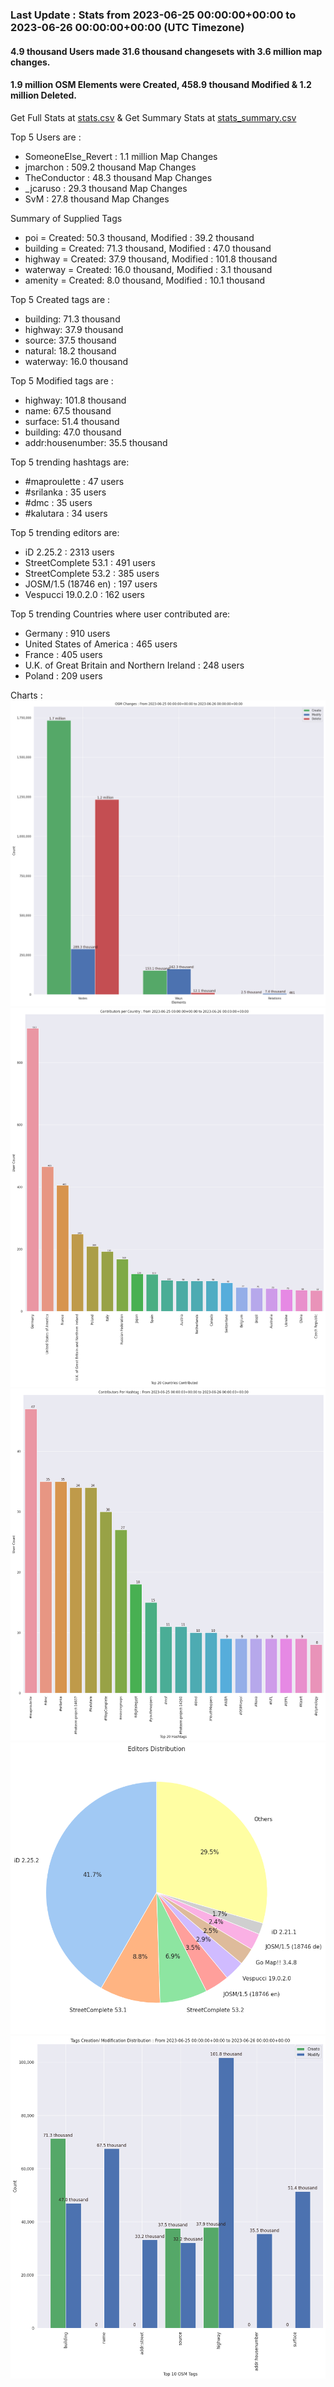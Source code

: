 ### Last Update : Stats from 2023-06-25 00:00:00+00:00 to 2023-06-26 00:00:00+00:00 (UTC Timezone)

#### 4.9 thousand Users made 31.6 thousand changesets with 3.6 million map changes.
#### 1.9 million OSM Elements were Created, 458.9 thousand Modified & 1.2 million Deleted.
Get Full Stats at [stats.csv](/stats/Global/Daily/stats.csv)
 & Get Summary Stats at [stats_summary.csv](/stats/Global/Daily/stats_summary.csv)

Top 5 Users are : 
- SomeoneElse_Revert : 1.1 million Map Changes
- jmarchon : 509.2 thousand Map Changes
- TheConductor : 48.3 thousand Map Changes
- _jcaruso : 29.3 thousand Map Changes
- SvM : 27.8 thousand Map Changes

Summary of Supplied Tags
- poi = Created: 50.3 thousand, Modified : 39.2 thousand
- building = Created: 71.3 thousand, Modified : 47.0 thousand
- highway = Created: 37.9 thousand, Modified : 101.8 thousand
- waterway = Created: 16.0 thousand, Modified : 3.1 thousand
- amenity = Created: 8.0 thousand, Modified : 10.1 thousand


Top 5 Created tags are :
- building: 71.3 thousand
- highway: 37.9 thousand
- source: 37.5 thousand
- natural: 18.2 thousand
- waterway: 16.0 thousand


Top 5 Modified tags are :
- highway: 101.8 thousand
- name: 67.5 thousand
- surface: 51.4 thousand
- building: 47.0 thousand
- addr:housenumber: 35.5 thousand


Top 5 trending hashtags are:
- #maproulette : 47 users
- #srilanka : 35 users
- #dmc : 35 users
- #kalutara : 34 users


Top 5 trending editors are:
- iD 2.25.2 : 2313 users
- StreetComplete 53.1 : 491 users
- StreetComplete 53.2 : 385 users
- JOSM/1.5 (18746 en) : 197 users
- Vespucci 19.0.2.0 : 162 users


Top 5 trending Countries where user contributed are:
- Germany : 910 users
- United States of America : 465 users
- France : 405 users
- U.K. of Great Britain and Northern Ireland : 248 users
- Poland : 209 users


 Charts : 
![Alt text](./stats_osm_changes.png) 
![Alt text](./stats_users_per_country.png) 
![Alt text](./stats_users_per_hashtag.png) 
![Alt text](./stats_editors_pie_chart.png) 
![Alt text](./stats_tags.png) 
